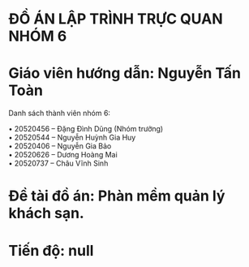 # ĐỒ ÁN LẬP TRÌNH TRỰC QUAN NHÓM 6
# Giáo viên hướng dẫn: Nguyễn Tấn Toàn
Danh sách thành viên nhóm 6:
  
  •	20520456 – Đặng Đình Dũng (Nhóm trưởng)<br />
  •	20520544 – Nguyễn Huỳnh Gia Huy<br />
  •	20520406 – Nguyễn Gia Bảo<br />
  •	20520626 – Dương Hoàng Mai<br />
  •	20520737 – Châu Vĩnh Sinh<br />
# Đề tài đồ án: Phàn mềm quản lý khách sạn.
# Tiến độ: null
